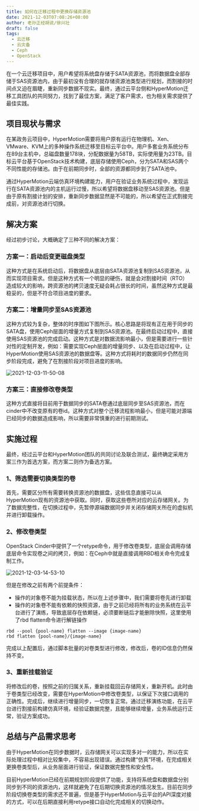 ```yaml
---
title: 如何在迁移过程中更换存储资源池
date: 2021-12-03T07:08:26+08:00
author: 老孙正经胡说/徐兴壮
draft: false
tags:
  - 云迁移
  - 云灾备
  - Ceph
  - OpenStack
---
```


在一个云迁移项目中，用户希望将系统盘存储于SATA资源池，而将数据盘全部存储于SAS资源池内，由于最初没有合理的就存储资源池类型进行规划，而割接的时间点又迫在眉睫，重新同步数据不现实。最终，通过云平台侧和HyperMotion迁移工具团队的共同努力，找到了最佳方案，满足了客户需求，也为相关需求提供了最佳实践。

## 项目现状与需求

在某政务云项目中，HyperMotion需要将用户原有运行在物理机、Xen、VMware、KVM上的多种操作系统迁移至目标云平台中。用户多套业务系统分布在89台主机中，总磁盘数量178块，分配数据量为58TB，实际使用量为23TB。目标云平台基于OpenStack技术构建，底层存储使用Ceph，分为SATA和SAS两个不同性能的存储池。由于在前期同步时，全部的资源都同步到了SATA池中。

通过HyperMotion云端仿真环境构建能力，用户在验证业务系统过程中，发现运行在SATA资源池内的主机运行过慢，所以希望将数据盘移动至SAS资源池。但是由于原有割接计划的安排，重新同步数据显然是不可能的，所以希望在正式割接完成前，对资源池进行切换。

## 解决方案

经过初步讨论，大概确定了三种不同的解决方案：

### 方案一：启动后变更磁盘类型

这种方式是在系统启动后，将数据盘从底层由SATA资源池复制到SAS资源池，从而实现项目需求。但是这种方式有一个明显的硬伤，就是会对割接时间（RTO）造成较大的影响，跨资源池的拷贝速度无疑会耗占很长的时间，虽然这种方式是最稳妥的，但是不符合项目进度的要求。

### 方案二：增量同步至SAS资源池

这种方式较为复杂，整体的时序图如下图所示。核心思路是将现有正在用于同步的SATA盘，使用Ceph层面的增量方式复制到SAS资源池。在最终启动过程中，直接使用SAS资源池的完成启动。这种方式是对数据流影响最小，但是需要进行一些针对性的定制开发，例如：需要实现Ceph层面的增量同步、以及在启动过程中，让HyperMotion使用SAS资源池的数据盘等。这种方式将耗时的数据同步仍然在同步阶段完成，避免了在割接阶段对项目进度的影响。

![2021-12-03-11-50-08](/images/2021-12-03-11-50-08.png)

### 方案三：直接修改卷类型

这种方式直接将目前用于数据同步的SATA卷通过底层同步至SAS资源池，而在cinder中不改变原有的卷id。这种方式对整个迁移流程影响最小，但是可能对源端已经同步的数据造成影响，所以需要非常慎重的进行前期测试。

## 实施过程

最终，经过云平台和HyperMotion团队的共同讨论及联合测试，最终确定采用方案三作为首选方案，而方案二则作为备选方案。

### 1、筛选需要切换类型的卷

首先，需要区分所有需要转换资源池的数据盘，这些信息直接可以从HyperMotion现有的资源池中获取。同时，获取这些卷所对应的云存储网关。为了数据完整性，在切换过程中，先暂停源端数据同步并关闭存储网关所在的虚拟机并进行卸载操作。

### 2、修改卷类型

OpenStack Cinder中提供了一个retype命令，用于修改卷类型，底层会调用存储底层命令实现卷之间的拷贝，例如：在Ceph中就是直接调用RBD相关命令完成复制工作。

![2021-12-03-14-53-10](/images/2021-12-03-14-53-10.png)

但是在修改之前有两个前提条件：

* 操作的对象卷不能为挂载状态，所以在上述步骤中，我们需要将卷先进行卸载
* 操作的对象卷不能有依赖的快照资源，由于之前已经将所有的业务系统在云平台进行了演练，导致底层存在依赖链，必须要断链后才能删除快照，这里使用了rbd flatten命令进行解链操作

```
rbd --pool {pool-name} flatten --image {image-name}
rbd flatten {pool-name}/{image-name}
```

完成以上配置后，通过脚本批量的对卷类型进行修改，修改后，卷的ID信息仍然保持不变。

### 3、重新挂载验证

将修改后的卷，按照之前的归属关系，重新挂载回云存储网关，重新开机。此时由于卷类型已经改变，需要在HyperMotion中修改卷类型，以保证下次接口调用的正确性。完成后，继续进行增量同步，一切恢复正常。通过迁移演练功能，在云平台进行割接前构建仿真环境，经验证数据完整，且能够继续增量，业务系统运行正常，验证方案成功。

## 总结与产品需求思考

由于HyperMotion在同步数据时，云存储网关可以实现多对一的能力，所以在实际处理过程中相对比较集中，不容易出现错误。通过构建“仿真”环境，在完成相关更换卷类型后，从业务层面进行验证，保证数据完整性和安全性。

目前HyperMotion已经在前期规划阶段提供了功能，支持将系统盘和数据盘分别同步到不同的资源池内，这样就避免了在后期切换资源池的情况发生。目前在同步阶段切换卷类型的需求还不普遍，但是基于HyperMotion与云平台的API深度对接的方式，可以在后期直接利用retype接口自动化完成相关的切换动作。